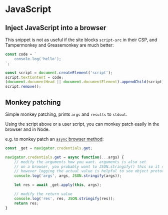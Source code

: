 # JavaScript

## Inject JavaScript into a browser

This snippet is not as useful if the site blocks `script-src` in their CSP, and Tampermonkey and Greasemonkey are much better: 
```js
const code = `
    console.log('hello');
`;

const script = document.createElement('script');
script.textContent = code;
(document.documentHead || document.documentElement).appendChild(script);
script.remove();
```

## Monkey patching

Simple monkey patching, prints `args` and `results` to `stdout`.

Using the script above or a user script, you can monkey patch easily in the browser and in Node.

e.g. to monkey patch an [`async` browser method](https://developer.mozilla.org/en-US/docs/Web/API/CredentialsContainer/get):

```js
const _get = navigator.credentials.get;

navigator.credentials.get = async function(...args) {
    // modify the arguments how you want. arguments is also set
    // on a browser, you probably want to JSON.stringify() this so it stays in history, otherwise you will lose the value
    // however logging the actual value is helpful to see object prototypes etc
    console.log('args', args, JSON.stringify(args));

    let res = await _get.apply(this, args);

    // modify the return value
    console.log('res', res, JSON.stringify(res));
    return res;
}
```